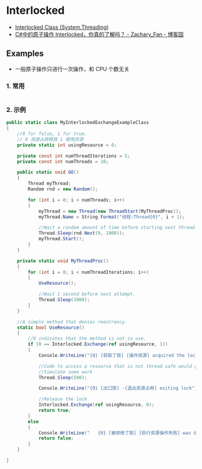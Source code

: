 # Interlocked

- [Interlocked Class (System.Threading)](https://docs.microsoft.com/en-us/dotnet/api/system.threading.interlocked?view=netframework-4.8)
- [C#中的原子操作 Interlocked，你真的了解吗？ - Zachary_Fan - 博客园](https://www.cnblogs.com/Zachary-Fan/p/interlocked.html)

## Examples

- 一般原子操作只进行一次操作，和 CPU 个数无关

### 1. 常用

```c#

```

### 2. 示例

```c#
public static class MyInterlockedExchangeExampleClass
{
    //0 for false, 1 for true.
    // 0 资源占用释放 1 使用资源
    private static int usingResource = 0;

    private const int numThreadIterations = 5;
    private const int numThreads = 10;

    public static void GO()
    {
        Thread myThread;
        Random rnd = new Random();

        for (int i = 0; i < numThreads; i++)
        {
            myThread = new Thread(new ThreadStart(MyThreadProc));
            myThread.Name = String.Format("线程:Thread{0}", i + 1);

            //Wait a random amount of time before starting next thread.
            Thread.Sleep(rnd.Next(0, 1000));
            myThread.Start();
        }
    }

    private static void MyThreadProc()
    {
        for (int i = 0; i < numThreadIterations; i++)
        {
            UseResource();

            //Wait 1 second before next attempt.
            Thread.Sleep(1000);
        }
    }

    //A simple method that denies reentrancy.
    static bool UseResource()
    {
        //0 indicates that the method is not in use.
        if (0 == Interlocked.Exchange(ref usingResource, 1))
        {
            Console.WriteLine("{0} [获取了锁] [操作资源] acquired the lock", Thread.CurrentThread.Name);

            //Code to access a resource that is not thread safe would go here.
            //Simulate some work
            Thread.Sleep(500);

            Console.WriteLine("{0} [出口锁] -[退出资源占用] exiting lock", Thread.CurrentThread.Name);

            //Release the lock
            Interlocked.Exchange(ref usingResource, 0);
            return true;
        }
        else
        {
            Console.WriteLine("   {0} [被拒绝了锁] [执行资源操作失败] was denied the lock", Thread.CurrentThread.Name);
            return false;
        }
    }

}

```
